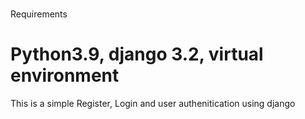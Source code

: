 # 
Requirements 
# Python3.9, django 3.2, virtual environment 
This is a simple Register, Login and user authenitication using django 
